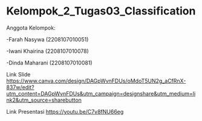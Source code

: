 # Kelompok_2_Tugas03_Classification

Anggota Kelompok:

-Farah Nasywa (2208107010051)

-Iwani Khairina (2208107010078)

-Dinda Maharani (2208107010081)


Link Slide
https://www.canva.com/design/DAGpWvnFDUs/oMdoT5UN2g_aCfRnX-837w/edit?utm_content=DAGpWvnFDUs&utm_campaign=designshare&utm_medium=link2&utm_source=sharebutton


Link Presentasi
https://youtu.be/C7v8fNU66eg
